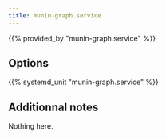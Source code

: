 ```yaml
---
title: munin-graph.service
---
```


{{% provided_by "munin-graph.service" %}}

## Options

{{% systemd_unit "munin-graph.service" %}}

## Additionnal notes

Nothing here.